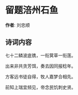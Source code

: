 # 留题涪州石鱼

**作者**: 刘忠顺

## 诗词内容

七十二鳞波底镌，一衔蓂草一衔莲。

出来非共贪芳饵，奏去因同报稔年。

方客远书徒自得，牧人嘉梦合相先。

前知上瑞宜频见，帝念民饥刺史贤。

